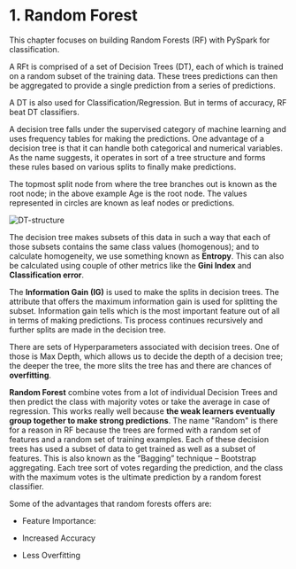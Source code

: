 # 1. Random Forest

This chapter focuses on building Random Forests (RF) with PySpark for
classification.

A RFt is comprised of a set of Decision Trees (DT), each of which is trained on a random subset of the training data. These trees predictions can then be aggregated to provide a single prediction from a series of predictions.

A DT is also used for Classification/Regression. But in terms of accuracy, RF beat DT classifiers.

A decision tree falls under the supervised category of machine learning
and uses frequency tables for making the predictions. One advantage of a
decision tree is that it can handle both categorical and numerical variables.
As the name suggests, it operates in sort of a tree structure and forms these
rules based on various splits to finally make predictions.

The topmost split node from where the tree branches out is known
as the root node; in the above example Age is the root node. The values
represented in circles are known as leaf nodes or predictions.

![DT-structure](https://user-images.githubusercontent.com/37953610/59772979-b6c27580-92a4-11e9-8c53-e18b79f4485d.JPG)

The decision tree makes subsets of this data in such a way that each
of those subsets contains the same class values (homogenous); and
to calculate homogeneity, we use something known as **Entropy**. This
can also be calculated using couple of other metrics like the **Gini Index**
and **Classification error**. 

The **Information Gain (IG)** is used to make the splits in decision trees.
The attribute that offers the maximum information gain is used for splitting the
subset. Information gain tells which is the most important feature out of
all in terms of making predictions. Tis process continues recursively and further splits are made in the
decision tree.

There are sets of Hyperparameters associated with decision trees. One of those is Max Depth, which allows
us to decide the depth of a decision tree; the deeper the tree, the more slits
the tree has and there are chances of **overfitting**.

**Random Forest** combine votes from a lot of
individual Decision Trees and then predict the class with majority votes
or take the average in case of regression. This works really well because
**the weak learners eventually group together to make strong predictions**.
The name "Random" is there for a reason in RF because the trees are formed with a
random set of features and a random set of training examples. 
Each of these decision trees has used a subset of data to get
trained as well as a subset of features. This is also known as the “Bagging”
technique – Bootstrap aggregating. Each tree sort of votes regarding
the prediction, and the class with the maximum votes is the ultimate
prediction by a random forest classifier.

Some of the advantages that random forests offers are:

- Feature Importance:

- Increased Accuracy

- Less Overfitting
